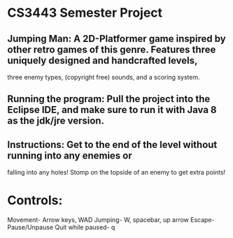 # CS3443 Semester Project

## Jumping Man: A 2D-Platformer game inspired by other retro games of this genre. Features three uniquely designed and handcrafted levels,
three enemy types, (copyright free) sounds, and a scoring system.

## Running the program: Pull the project into the Eclipse IDE, and make sure to run it with Java 8 as the jdk/jre version.

## Instructions: Get to the end of the level without running into any enemies or
falling into any holes! Stomp on the topside of an enemy to get extra points!

# Controls:

Movement- Arrow keys, WAD
Jumping- W, spacebar, up arrow
Escape- Pause/Unpause
Quit while paused- q
